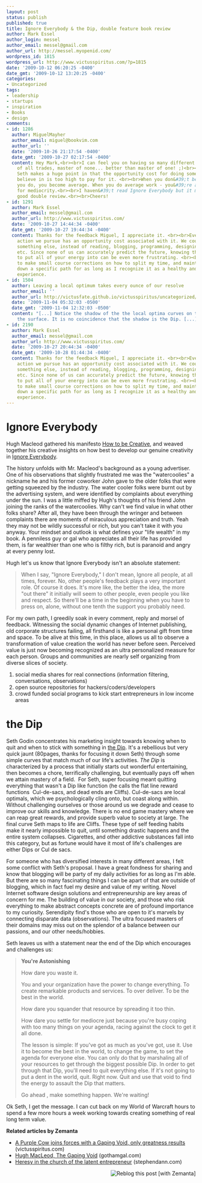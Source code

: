 ```yaml
---
layout: post
status: publish
published: true
title: Ignore Everybody & the Dip, double feature book review
author: Mark Essel
author_login: messel
author_email: messel@gmail.com
author_url: http://messel.myopenid.com/
wordpress_id: 1815
wordpress_url: http://www.victusspiritus.com/?p=1815
date: '2009-10-12 06:20:25 -0400'
date_gmt: '2009-10-12 13:20:25 -0400'
categories:
- Uncategorized
tags:
- leadership
- startups
- inspiration
- Books
- design
comments:
- id: 1286
  author: MiguelMayher
  author_email: miguel@bookvim.com
  author_url: ''
  date: '2009-10-26 21:17:54 -0400'
  date_gmt: '2009-10-27 02:17:54 -0400'
  content: Hey Mark,<br><br>I can feel you on having so many different interests.<br><br>Jack
    of all trades, master of none... better than master of one! ;)<br><br>That said,
    Seth makes a huge point in that the opportunity cost for doing something you don&#39;t
    believe in is too high to pay for it. <br><br>When you don&#39;t believe in what
    you do, you become average. When you do average work - you&#39;re actually settling
    for mediocrity.<br><br>I haven&#39;t read Ignore Everybody but it makes for a
    good double review.<br><br>Cheers!
- id: 1291
  author: Mark Essel
  author_email: messel@gmail.com
  author_url: http://www.victusspiritus.com/
  date: '2009-10-27 14:44:34 -0400'
  date_gmt: '2009-10-27 19:44:34 -0400'
  content: Thanks for the feedback Miguel, I appreciate it. <br><br>Every path of
    action we pursue has an opportunity cost associated with it. We could be doing
    something else, instead of reading, blogging, programming, designing, exercising,
    etc. Since none of us can accurately predict the future, knowing the right path
    to put all of your energy into can be even more frustrating. <br><br>I prefer
    to make small course corrections on how to split my time, and maintain energy/effort
    down a specific path for as long as I recognize it as a healthy and enjoyable
    experience.
- id: 1504
  author: Leaving a local optimum takes every ounce of our resolve
  author_email: ''
  author_url: http://victusfate.github.io/victusspiritus/uncategorized/2009/11/04/leaving-a-local-optima-takes-every-ounce-of-our-resolve/
  date: '2009-11-04 05:32:03 -0500'
  date_gmt: '2009-11-04 12:32:03 -0500'
  content: "[...] Notice the shadow of the the local optima curves on the wall behind
    the surface. It is no coincidence that the shadow is the Dip. [...]"
- id: 2190
  author: Mark Essel
  author_email: messel@gmail.com
  author_url: http://www.victusspiritus.com/
  date: '2009-10-27 20:44:34 -0400'
  date_gmt: '2009-10-28 01:44:34 -0400'
  content: Thanks for the feedback Miguel, I appreciate it. <br><br>Every path of
    action we pursue has an opportunity cost associated with it. We could be doing
    something else, instead of reading, blogging, programming, designing, exercising,
    etc. Since none of us can accurately predict the future, knowing the right path
    to put all of your energy into can be even more frustrating. <br><br>I prefer
    to make small course corrections on how to split my time, and maintain energy/effort
    down a specific path for as long as I recognize it as a healthy and enjoyable
    experience.
---
```

<h1>Ignore Everybody</h1>
<p>Hugh Macleod gathered his manifesto <a href="http://gapingvoid.com/2004/07/25/how-to-be-creative/">How to be Creative</a>, and weaved together his creative insights on how best to develop our genuine creativity in <a href="http://www.amazon.com/gp/product/159184259X?ie=UTF8&amp;tag=dream06-20&amp;linkCode=as2&amp;camp=1789&amp;creative=390957&amp;creativeASIN=159184259X">Ignore Everybody</a>.</p>
<p>The history unfolds with Mr. Macleod's background as a young advertiser. One of his observations that slightly frustrated me was the "watercoolies" a nickname he and his former coworker John gave to the older folks that were getting squeezed by the industry. The water cooler folks were burnt out by the advertising system, and were identified by complaints about everything under the sun. I was a little miffed by Hugh's thoughts of his friend John joining the ranks of the watercoolies. Why can't we find value in what other folks share? After all, they have been through the wringer and between complaints there are moments of miraculous appreciation and truth. Yeah they may not be wildly successful or rich, but you can't take it with you anyway. Your mindset and outlook is what defines your "life wealth" in my book. A penniless guy or gal who appreciates all their life has provided them, is far wealthier than one who is filthy rich, but is paranoid and angry at every penny lost.</p>
<p>Hugh let's us know that Ignore Everybody isn't an absolute statement:</p>
<blockquote><p>When I say, "Ignore Everybody," I don't mean, Ignore all people, at all times, forever. No, other people's feedback plays a very important role. Of course it does. It's more like, the better the idea, the more "out there" it initially will seem to other people, even people you like and respect. So there'll be a time in the beginning when you have to press on, alone, without one tenth the support you probably need.</p></blockquote>
<p>For my own path, I greedily soak in every comment, reply and morsel of feedback. Witnessing the social dynamic changes of Internet publishing, old corporate structures failing, all firsthand is like a personal gift from time and space. To be alive at this time, in this place, allows us all to observe a transformation of value creation the world has never before seen. Perceived value is just now becoming recognized as an ultra personalized measure for each person. Groups and communities are nearly self organizing from diverse slices of society.</p>
<ol>
<li>social media shares for real connections (information filtering, conversations, observations)</li>
<li>open source repositories for hackers/coders/developers</li>
<li>crowd funded social programs to kick start entrepreneurs in low income areas</li>
</ol>
<h1>the Dip</h1>
<p>Seth Godin concentrates his marketing insight towards knowing when to quit and when to stick with something in <a href="http://www.amazon.com/gp/redirect.html?ie=UTF8&amp;location=http%3A%2F%2Fwww.amazon.com%2Fs%3Fie%3DUTF8%26x%3D0%26ref%255F%3Dnb%255Fss%26y%3D0%26field-keywords%3D%2526%252334%253Bthe%2520dip%2526%252334%253B%2520seth%2520godin%26url%3Dsearch-alias%253Dstripbooks&amp;tag=dream06-20&amp;linkCode=ur2&amp;camp=1789&amp;creative=390957&quot;&gt;Name Your Link&lt;/a&gt;&lt;img src=">the Dip</a>. It's a rebellious but very quick jaunt (80pages, thanks for focusing it down Seth) through some simple curves that match much of our life's activities. <em>The Dip</em> is characterized by a process that initially starts out wonderful entertaining, then becomes a chore, terrifically challenging, but eventually pays off when we attain mastery of a field.  For Seth, super focusing meant quitting everything that wasn't a Dip like function (he calls the flat line reward functions  Cul-de-sacs, and dead ends are Cliffs). Cul-de-sacs are local optimals, which we psychologically cling onto, but coast along within. Without challenging ourselves or those around us we degrade and cease to improve our skills and knowledge. There is no end game mastery where we can reap great rewards, and provide superb value to society at large. The final curve Seth maps to life are Cliffs. These type of self feeding habits make it nearly impossible to quit, until something drastic happens and the entire system collapses. Cigarettes, and other addictive substances fall into this category, but as fortune would have it most of life's challenges are either Dips or Cul de sacs.</p>
<p>For someone who has diversified interests in many different areas, I felt some conflict with Seth's proposal. I have a great fondness for sharing and know that blogging will be party of my daily activities for as long as I'm able. But there are so many fascinating things I can be apart of that are outside of blogging, which in fact fuel my desire and value of my writing. Novel Internet software design solutions and entrepreneurship are key areas of concern for me. The building of value in our society, and those who risk everything to make abstract concepts concrete are of profound importance to my curiosity. Serendipity find's those who are open to it's marvels by connecting disparate data (observations). The ultra focused masters of their domains may miss out on the splendor of a balance between our passions, and our other needs/hobbies.</p>
<p>Seth leaves us with a statement near the end of the Dip which encourages and challenges us:</p>
<blockquote><p><strong>You're Astonishing</strong></p>
<p>How dare you waste it.</p>
<p>You and your organization have the power to change everything. To create remarkable products and services. To over deliver. To be the best in the world.</p>
<p>How dare you squander that resource by spreading it too thin.</p>
<p>How dare you settle for mediocre just because you're busy coping with too many things on your agenda, racing against the clock to get it all done.</p>
<p>The lesson is simple: If you've got as much as you've got, use it. Use it to become the best in the world, to change the game, to set the agenda for everyone else. You can only do that by marshaling all of your resources to get through the biggest possible Dip. In order to get through that Dip, you'll need to quit everything else. If it's not going to put a dent in the world, quit. Right now. Quit and use that void to find the energy to assault the Dip that matters.</p>
<p>Go ahead , make something happen. We're waiting!</p></blockquote>
<p>Ok Seth, I get the message. I can cut back on my World of Warcraft hours to spend a few more hours a week working towards creating something of real long term value.</p>
<p><strong>Related articles by Zemanta</strong></p>
<ul class="zemanta-article-ul">
<li class="zemanta-article-ul-li"><a href="http://victusfate.github.io/victusspiritus/uncategorized/2009/10/09/a-purple-cow-joins-forces-with-a-gaping-void-only-greatness-results/">A Purple Cow joins forces with a Gaping Void, only greatness results</a> (victusspiritus.com)</li>
<li class="zemanta-article-ul-li"><a href="http://www.gothamgal.com/gotham_gal/2009/10/hugh-macleod-the-gaping-void.html">Hugh MacLeod, The Gaping Void</a> (gothamgal.com)</li>
<li class="zemanta-article-ul-li"><a href="http://stephendann.com/2009/07/01/heresy/">Heresy in the church of the latent entrepreneur</a> (stephendann.com)</li>
</ul>
<div class="zemanta-pixie" style="margin-top: 10px; height: 15px;"><a class="zemanta-pixie-a" title="Reblog this post [with Zemanta]" href="http://reblog.zemanta.com/zemified/038b1e30-1827-48c5-92a5-2189264f8fef/"><img class="zemanta-pixie-img" style="border: none; float: right;" src="http://img.zemanta.com/reblog_e.png?x-id=038b1e30-1827-48c5-92a5-2189264f8fef" alt="Reblog this post [with Zemanta]" /></a><span class="zem-script more-related pretty-attribution"><script src="http://static.zemanta.com/readside/loader.js" type="text/javascript"></script></span></div>
